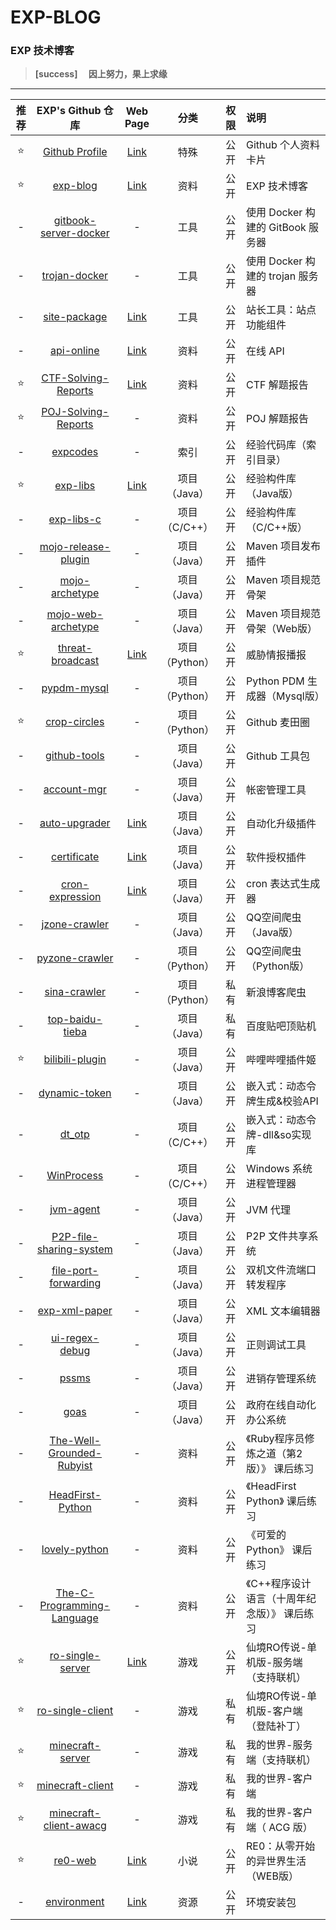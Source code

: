 # EXP-BLOG

### EXP 技术博客

> **[success] 　因上努力，果上求缘**

------

| 推荐 | EXP's Github 仓库 | Web Page | 分类 | 权限 | 说明 |
|:----:|:----:|:----:|:----:|:----:|:----|
| ⭐ | [Github Profile](https://github.com/lyy289065406/lyy289065406) | [Link](https://github.com/lyy289065406) | 特殊 | 公开 | Github 个人资料卡片 |
| ⭐ | [exp-blog](https://github.com/lyy289065406/exp-blog) | [Link](https://lyy289065406.github.io/exp-blog/) | 资料 | 公开 | EXP 技术博客 |
| - | [gitbook-server-docker](https://github.com/lyy289065406/gitbook-server-docker) | - | 工具 | 公开 | 使用 Docker 构建的 GitBook 服务器 |
| - | [trojan-docker](https://github.com/lyy289065406/trojan-docker) | - | 工具 | 公开 | 使用 Docker 构建的 trojan 服务器 |
| - | [site-package](https://github.com/lyy289065406/site-package) | [Link](https://lyy289065406.github.io/site-package/) |  工具 | 公开 | 站长工具：站点功能组件 |
| - | [api-online](https://github.com/lyy289065406/api-online) | [Link](https://lyy289065406.github.io/api-online/) |  资料 | 公开 | 在线 API |
| ⭐ | [CTF-Solving-Reports](https://github.com/lyy289065406/CTF-Solving-Reports) | [Link](https://lyy289065406.github.io/CTF-Solving-Reports/) |  资料 | 公开 | CTF 解题报告 |
| ⭐ | [POJ-Solving-Reports](https://github.com/lyy289065406/POJ-Solving-Reports) | - |  资料 | 公开 | POJ 解题报告 |
| - | [expcodes](https://github.com/lyy289065406/expcodes) | - |  索引 | 公开 | 经验代码库（索引目录） |
| ⭐ | [exp-libs](https://github.com/lyy289065406/exp-libs) | [Link](https://lyy289065406.github.io/api-online/javadoc/exp-libs/1.2/index.html) |  项目（Java） | 公开 | 经验构件库（Java版） |
| - | [exp-libs-c](https://github.com/lyy289065406/exp-libs-c) | - |  项目（C/C++） | 公开 | 经验构件库（C/C++版） |
| - | [mojo-release-plugin](https://github.com/lyy289065406/mojo-release-plugin) | - |  项目（Java） | 公开 | Maven 项目发布插件 |
| - | [mojo-archetype](https://github.com/lyy289065406/mojo-archetype) | - |  项目（Java） | 公开 | Maven 项目规范骨架 |
| - | [mojo-web-archetype](https://github.com/lyy289065406/mojo-web-archetype) | - |  项目（Java） | 公开 | Maven 项目规范骨架（Web版） |
| ⭐ | [threat-broadcast](https://github.com/lyy289065406/threat-broadcast) | [Link](https://lyy289065406.github.io/threat-broadcast/) |  项目（Python） | 公开 | 威胁情报播报 |
| - | [pypdm-mysql](https://github.com/lyy289065406/pypdm-mysql) | - |  项目（Python） | 公开 | Python PDM 生成器（Mysql版） |
| ⭐ | [crop-circles](https://github.com/lyy289065406/crop-circles) | - |  项目（Python） | 公开 | Github 麦田圈 |
| - | [github-tools](https://github.com/lyy289065406/github-tools) | - |  项目（Java） | 公开 | Github 工具包 |
| - | [account-mgr](https://github.com/lyy289065406/account-mgr) | - |  项目（Java） | 公开 | 帐密管理工具 |
| - | [auto-upgrader](https://github.com/lyy289065406/auto-upgrader) | [Link](https://lyy289065406.github.io/auto-upgrader/) |  项目（Java） | 公开 | 自动化升级插件 |
| - | [certificate](https://github.com/lyy289065406/certificate) | [Link](https://lyy289065406.github.io/certificate/) |  项目（Java） | 公开 | 软件授权插件 |
| - | [cron-expression](https://github.com/lyy289065406/cron-expression) | [Link](https://lyy289065406.github.io/cron-expression/) |  项目（Java） | 公开 | cron 表达式生成器 |
| - | [jzone-crawler](https://github.com/lyy289065406/jzone-crawler) | - |  项目（Java） | 公开 | QQ空间爬虫（Java版） |
| - | [pyzone-crawler](https://github.com/lyy289065406/pyzone-crawler) | - |  项目（Python） | 公开 | QQ空间爬虫（Python版） |
| - | [sina-crawler](https://github.com/lyy289065406/sina-crawler) | - |  项目（Python） | 私有 | 新浪博客爬虫 |
| - | [top-baidu-tieba](https://github.com/lyy289065406/top-baidu-tieba) | - |  项目（Java） | 私有 | 百度贴吧顶贴机 |
| ⭐ | [bilibili-plugin](https://github.com/lyy289065406/bilibili-plugin) | - |  项目（Java） | 公开 | 哔哩哔哩插件姬 |
| - | [dynamic-token](https://github.com/lyy289065406/dynamic-token) | - |  项目（Java） | 公开 | 嵌入式：动态令牌生成&校验API |
| - | [dt_otp](https://github.com/lyy289065406/dt_otp) | - |  项目（C/C++） | 公开 | 嵌入式：动态令牌-dll&so实现库 |
| - | [WinProcess](https://github.com/lyy289065406/WinProcess) | - |  项目（C/C++） | 公开 | Windows 系统进程管理器 |
| - | [jvm-agent](https://github.com/lyy289065406/jvm-agent) | - |  项目（Java） | 公开 | JVM 代理 |
| - | [P2P-file-sharing-system](https://github.com/lyy289065406/P2P-file-sharing-system) | - |  项目（Java） | 公开 | P2P 文件共享系统 |
| - | [file-port-forwarding](https://github.com/lyy289065406/file-port-forwarding) | - |  项目（Java） | 公开 | 双机文件流端口转发程序 |
| - | [exp-xml-paper](https://github.com/lyy289065406/exp-xml-paper) | - |  项目（Java） | 公开 | XML 文本编辑器 |
| - | [ui-regex-debug](https://github.com/lyy289065406/ui-regex-debug) | - |  项目（Java） | 公开 | 正则调试工具 |
| - | [pssms](https://github.com/lyy289065406/pssms) | - |  项目（Java） | 公开 | 进销存管理系统 |
| - | [goas](https://github.com/lyy289065406/goas) | - |  项目（Java） | 公开 | 政府在线自动化办公系统 |
| - | [The-Well-Grounded-Rubyist](https://github.com/lyy289065406/The-Well-Grounded-Rubyist) | - |  资料 | 公开 | 《Ruby程序员修炼之道（第2版）》 课后练习 |
| - | [HeadFirst-Python](https://github.com/lyy289065406/HeadFirst-Python) | - |  资料 | 公开 | 《HeadFirst Python》 课后练习 |
| - | [lovely-python](https://github.com/lyy289065406/lovely-python) | - |  资料 | 公开 | 《可爱的Python》 课后练习 |
| - | [The-C-Programming-Language](https://github.com/lyy289065406/The-C-Programming-Language) | - |  资料 | 公开 | 《C++程序设计语言（十周年纪念版）》 课后练习 |
| ⭐ | [ro-single-server](https://github.com/lyy289065406/ro-single-server) | [Link](https://lyy289065406.github.io/api-online/javadoc/RO-EA-API/index.html) |  游戏 | 公开 | 仙境RO传说-单机版-服务端（支持联机） |
| ⭐ | [ro-single-client](https://github.com/lyy289065406/ro-single-client) | - |  游戏 | 私有 | 仙境RO传说-单机版-客户端（登陆补丁） |
| ⭐ | [minecraft-server](https://github.com/lyy289065406/minecraft-server) | - |  游戏 | 私有 | 我的世界-服务端（支持联机） |
| ⭐ | [minecraft-client](https://github.com/lyy289065406/minecraft-client) | - |  游戏 | 私有 | 我的世界-客户端 |
| ⭐ | [minecraft-client-awacg](https://github.com/lyy289065406/minecraft-client-awacg) | - |  游戏 | 私有 | 我的世界-客户端（ ACG 版） |
| ⭐ | [re0-web](https://github.com/lyy289065406/re0-web) | [Link](https://lyy289065406.github.io/re0-web/) | 小说 | 公开 | RE0：从零开始的异世界生活 （WEB版） |
| - | [environment](https://github.com/lyy289065406/environment) | [Link](https://lyy289065406.github.io/environment/) |  资源 | 公开 | 环境安装包 |

